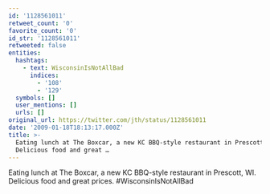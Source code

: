 ```yaml
---
id: '1128561011'
retweet_count: '0'
favorite_count: '0'
id_str: '1128561011'
retweeted: false
entities:
  hashtags:
    - text: WisconsinIsNotAllBad
      indices:
        - '108'
        - '129'
  symbols: []
  user_mentions: []
  urls: []
original_url: https://twitter.com/jth/status/1128561011
date: '2009-01-18T18:13:17.000Z'
title: >-
  Eating lunch at The Boxcar, a new KC BBQ-style restaurant in Prescott, WI.
  Delicious food and great …
---
```


Eating lunch at The Boxcar, a new KC BBQ-style restaurant in Prescott, WI. Delicious food and great prices. #WisconsinIsNotAllBad